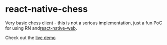 # react-native-chess
Very basic chess client - this is not a serious implementation, just a fun PoC for using RN and[react-native-web](https://github.com/necolas/react-native-web).

Check out the [live demo](https://wzs.github.io/react-native-chess/)
